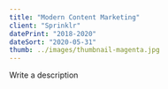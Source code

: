 ```yaml
---
title: "Modern Content Marketing"
client: "Sprinklr"
datePrint: "2018-2020"
dateSort: "2020-05-31"
thumb: ../images/thumbnail-magenta.jpg
---
```


Write a description
